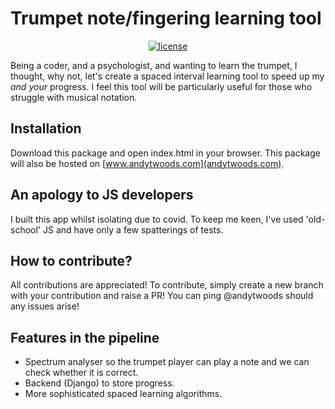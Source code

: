 # Trumpet note/fingering learning tool


<p align="center">
    <a href="https://github.com/andytwoods/mrbenn/blob/main/LICENSE"><img src="https://img.shields.io/github/license/andytwoods/mrbenn" alt="license" /></a>

Being a coder, and a psychologist, and wanting to learn the trumpet, I thought, why not, let's create a spaced interval learning tool to speed up my *and your* progress. I feel this tool will be particularly useful for those who struggle with musical notation. 

## Installation
Download this package and open index.html in your browser. This package will also be hosted on [www.andytwoods.com](andytwoods.com).

## An apology to JS developers
I built this app whilst isolating due to covid. To keep me keen, I've used 'old-school' JS and have only a few spatterings of tests.

## How to contribute?
All contributions are appreciated! To contribute, simply create a new branch with your contribution and raise a PR! You
can ping @andytwoods should any issues arise!

## Features in the pipeline
- Spectrum analyser so the trumpet player can play a note and we can check whether it is correct. 
- Backend (Django) to store progress. 
- More sophisticated spaced learning algorithms. 